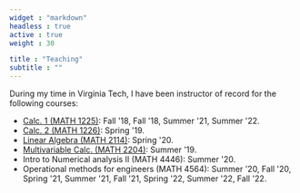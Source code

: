 ```yaml
---
widget : "markdown" 
headless : true
active : true
weight : 30

title : "Teaching"
subtitle : ""
---
```

During my time in Virginia Tech, I have been instructor of record for the following courses: 

- [Calc. 1 (MATH 1225)](https://math.vt.edu/undergrad-math/courses/math-1225.html): Fall '18, Fall '18, Summer '21, Summer '22.
- [Calc. 2 (MATH 1226)](https://math.vt.edu/undergrad-math/courses/math-1226.html): Spring '19. 
- [Linear Algebra (MATH 2114)](https://math.vt.edu/undergrad-math/courses/math-2114.html): Spring '20.
- [Multivariable Calc. (MATH 2204)](https://math.vt.edu/undergrad-math/courses/math-2204.html): Summer '19.
- Intro to Numerical analysis II (MATH 4446): Summer '20.
- Operational methods for engineers (MATH 4564): Summer '20, Fall '20, Spring '21, Summer '21, Fall '21, Spring '22, Summer '22, Fall '22. 